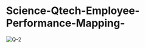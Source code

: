 # Science-Qtech-Employee-Performance-Mapping-
![Q-2](https://github.com/imdSaurabh22/Science-Qtech-Employee-Performance-Mapping-/assets/149091345/f9d2cf54-972c-4a30-8722-c546b1e5c220)
